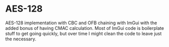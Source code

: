 # AES-128
AES-128 implementation with CBC and OFB chaining with ImGui with the added bonus of having CMAC calculation. Most of ImGui code is boilerplate stuff to get going quickly, but over time I might clean the code to leave just the necessary. 
